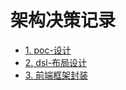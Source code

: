 # 架构决策记录

* [1. poc-设计](0001-poc-设计.md)
* [2. dsl-布局设计](0002-dsl-布局设计.md)
* [3. 前端框架封装](0003-前端框架封装.md)